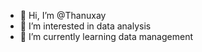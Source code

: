 - 👋 Hi, I’m @Thanuxay
- 👀 I’m interested in data analysis
- 🌱 I’m currently learning data management

<!---
Thanuxay/Thanuxay is a ✨ special ✨ repository because its `README.md` (this file) appears on your GitHub profile.
You can click the Preview link to take a look at your changes.
--->
